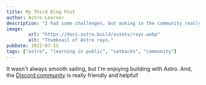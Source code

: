 ```yaml
---
title: My Third Blog Post
author: Astro Learner
description: "I had some challenges, but asking in the community really helped!"
image:
		url: "https://docs.astro.build/assets/rays.webp"
		alt: "Thumbnail of Astro rays."
pubDate: 2022-07-15
tags: ["astro", "learning in public", "setbacks", "community"]
---
```

It wasn't always smooth sailing, but I'm enjoying building with Astro. And, the [Discord community](https://astro.build/chat) is really friendly and helpful!